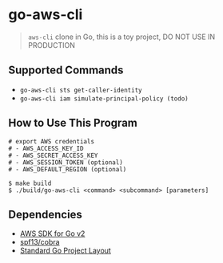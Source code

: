 # go-aws-cli

> `aws-cli` clone in Go, this is a toy project, DO NOT USE IN PRODUCTION

## Supported Commands
- `go-aws-cli sts get-caller-identity`
- `go-aws-cli iam simulate-principal-policy (todo)`

## How to Use This Program

```
# export AWS credentials
# - AWS_ACCESS_KEY_ID
# - AWS_SECRET_ACCESS_KEY
# - AWS_SESSION_TOKEN (optional)
# - AWS_DEFAULT_REGION (optional)

$ make build
$ ./build/go-aws-cli <command> <subcommand> [parameters]
```

## Dependencies

- [AWS SDK for Go v2](https://github.com/aws/aws-sdk-go-v2)
- [spf13/cobra](https://github.com/spf13/cobra)
- [Standard Go Project Layout](https://github.com/golang-standards/project-layout)